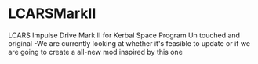 LCARSMarkII
===========

LCARS Impulse Drive Mark II for Kerbal Space Program Un touched and original -We are currently looking at whether it's feasible to update or if we are going to create a all-new mod inspired by this one
